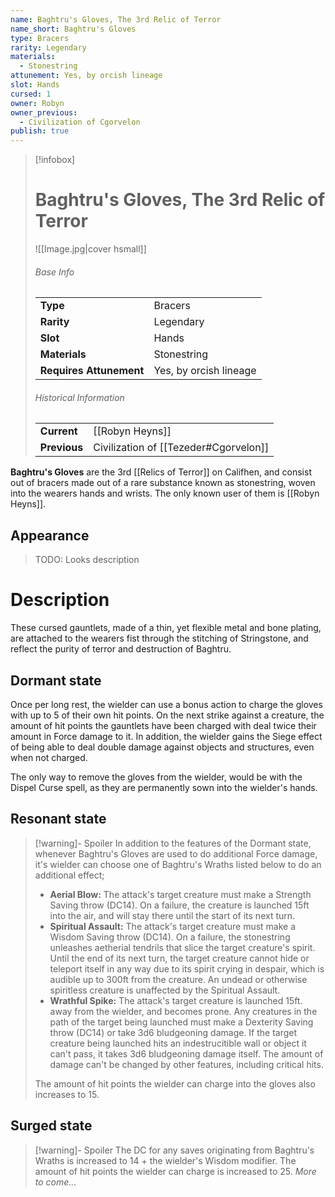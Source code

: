 ```yaml
---
name: Baghtru's Gloves, The 3rd Relic of Terror
name_short: Baghtru's Gloves
type: Bracers
rarity: Legendary
materials:
  - Stonestring
attunement: Yes, by orcish lineage
slot: Hands
cursed: 1
owner: Robyn
owner_previous:
  - Civilization of Cgorvelon
publish: true
---
```

> [!infobox]  
> # Baghtru's Gloves, The 3rd Relic of Terror
> ![[Image.jpg|cover hsmall]]
> ###### Base Info
> | | |
> |---|---|
> | **Type** | Bracers |
> | **Rarity** | Legendary |
> | **Slot** | Hands |
> | **Materials** | Stonestring |
> | **Requires Attunement** | Yes, by orcish lineage |
> ###### Historical Information
> | | |
> |---|---|
> | **Current** | [[Robyn Heyns]] |
> | **Previous** | Civilization of [[Tezeder#Cgorvelon]] |

**Baghtru's Gloves** are the 3rd [[Relics of Terror]] on Califhen, and consist out of bracers made out of a rare substance known as stonestring, woven into the wearers hands and wrists. The only known user of them is [[Robyn Heyns]].
## Appearance
> TODO: Looks description
# Description
These cursed gauntlets, made of a thin, yet flexible metal and bone plating, are attached to the wearers fist through the stitching of Stringstone, and reflect the purity of terror and destruction of Baghtru.  

## Dormant state
Once per long rest, the wielder can use a bonus action to charge the gloves with up to 5 of their own hit points. On the next strike against a creature, the amount of hit points the gauntlets have been charged with deal twice their amount in Force damage to it. In addition, the wielder gains the Siege effect of being able to deal double damage against objects and structures, even when not charged.  
  
The only way to remove the gloves from the wielder, would be with the Dispel Curse spell, as they are permanently sown into the wielder's hands.

## Resonant state
> [!warning]- Spoiler
> In addition to the features of the Dormant state, whenever Baghtru's Gloves are used to do additional Force damage, it's wielder can choose one of Baghtru's Wraths listed below to do an additional effect;
> 
> - **Aerial Blow:** The attack's target creature must make a Strength Saving throw (DC14). On a failure, the creature is launched 15ft into the air, and will stay there until the start of its next turn. 
> - **Spiritual Assault:** The attack's target creature must make a Wisdom Saving throw (DC14). On a failure, the stonestring unleashes aetherial tendrils that slice the target creature's spirit. Until the end of its next turn, the target creature cannot hide or teleport itself in any way due to its spirit crying in despair, which is audible up to 300ft from the creature. An undead or otherwise spiritless creature is unaffected by the Spiritual Assault. 
> - **Wrathful Spike:** The attack's target creature is launched 15ft. away from the wielder, and becomes prone. Any creatures in the path of the target being launched must make a Dexterity Saving throw (DC14) or take 3d6 bludgeoning damage. If the target creature being launched hits an indestrucitible wall or object it can't pass, it takes 3d6 bludgeoning damage itself. The amount of damage can't be changed by other features, including critical hits.
> 
> The amount of hit points the wielder can charge into the gloves also increases to 15.

## Surged state
> [!warning]- Spoiler
> The DC for any saves originating from Baghtru's Wraths is increased to 14 + the wielder's Wisdom modifier.
> The amount of hit points the wielder can charge is increased to 25.
> *More to come...*


